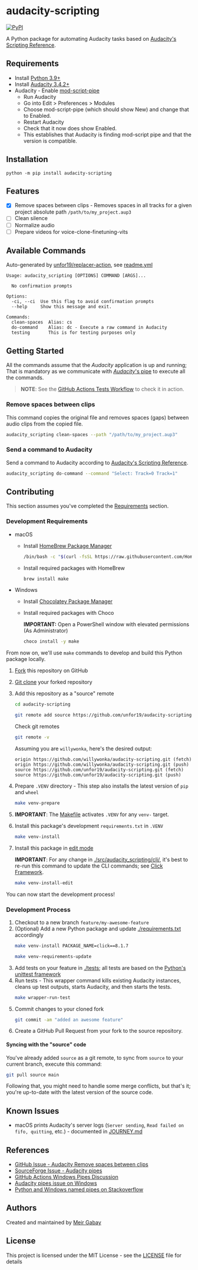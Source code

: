 # audacity-scripting

[![PyPI](https://img.shields.io/pypi/v/audacity-scripting?label=PyPi)](https://pypi.org/project/audacity-scripting)

A Python package for automating Audacity tasks based on [Audacity's Scripting Reference](https://manual.audacityteam.org/man/scripting_reference.html).

## Requirements

- Install [Python 3.9+](https://www.python.org/downloads/)
- Install [Audacity 3.4.2+](https://www.audacityteam.org/download/)
- Audacity - Enable [mod-script-pipe](https://manual.audacityteam.org/man/scripting.html)
  - Run Audacity
  - Go into Edit > Preferences > Modules
  - Choose mod-script-pipe (which should show New) and change that to Enabled.
  - Restart Audacity
  - Check that it now does show Enabled.
  - This establishes that Audacity is finding mod-script pipe and that the version is compatible.

## Installation

```
python -m pip install audacity-scripting
```

## Features

- [x] Remove spaces between clips - Removes spaces in all tracks for a given project absolute path `/path/to/my_project.aup3`
- [ ] Clean silence
- [ ] Normalize audio
- [ ] Prepare videos for voice-clone-finetuning-vits

## Available Commands

Auto-generated by [unfor19/replacer-action](https://github.com/marketplace/actions/replacer-action), see [readme.yml](https://github.com/unfor19/frigga/blob/master/.github/workflows/readme.yml)

<!-- available_commands_start -->

```
Usage: audacity_scripting [OPTIONS] COMMAND [ARGS]...

  No confirmation prompts

Options:
  -ci, --ci  Use this flag to avoid confirmation prompts
  --help     Show this message and exit.

Commands:
  clean-spaces  Alias: cs
  do-command    Alias: dc - Execute a raw command in Audacity
  testing       This is for testing purposes only
```

<!-- available_commands_end -->

## Getting Started

All the commands assume that the _Audacity_ application is up and running; That is mandatory as we communicate with [_Audacity_'s pipe](https://manual.audacityteam.org/man/scripting.html) to execute all the commands.

> **NOTE**: See the [GitHub Actions Tests Workflow](https://github.com/unfor19/audacity-scripting/actions/workflows/test.yml) to check it in action.

### Remove spaces between clips

This command copies the original file and removes spaces (gaps) between audio clips from the copied file.

```bash
audacity_scripting clean-spaces --path "/path/to/my_project.aup3"
```

### Send a command to Audacity

Send a command to Audacity according to [Audacity's Scripting Reference](https://manual.audacityteam.org/man/scripting_reference.html).

```bash
audacity_scripting do-command --command "Select: Track=0 Track=1"
```

## Contributing

This section assumes you've completed the [Requirements](#requirements) section.

### Development Requirements

- macOS

  - Install [HomeBrew Package Manager](https://brew.sh/)
    ```bash
    /bin/bash -c "$(curl -fsSL https://raw.githubusercontent.com/Homebrew/install/HEAD/install.sh)"
    ```
  - Install required packages with HomeBrew
    ```bash
    brew install make
    ```

- Windows

  - Install [Chocolatey Package Manager](https://chocolatey.org/install)
  - Install required packages with Choco

    **IMPORTANT:** Open a PowerShell window with elevated permissions (As Administrator)

    ```bash
    choco install -y make
    ```

From now on, we'll use `make` commands to develop and build this Python package locally.

1. [Fork](https://docs.github.com/en/pull-requests/collaborating-with-pull-requests/working-with-forks/fork-a-repo) this repository on GitHub
2. [Git clone](https://docs.github.com/en/repositories/creating-and-managing-repositories/cloning-a-repository) your forked repository
3. Add this repository as a "source" remote

   ```bash
   cd audacity-scripting
   ```

   ```bash
   git remote add source https://github.com/unfor19/audacity-scripting.git
   ```

   Check git remotes

   ```bash
   git remote -v
   ```

   Assuming you are `willywonka`, here's the desired output:

   ```
   origin https://github.com/willywonka/audacity-scripting.git (fetch)
   origin https://github.com/willywonka/audacity-scripting.git (push)
   source https://github.com/unfor19/audacity-scripting.git (fetch)
   source https://github.com/unfor19/audacity-scripting.git (push)
   ```

4. Prepare `.VENV` directory - This step also installs the latest version of `pip` and `wheel`
   ```bash
   make venv-prepare
   ```
5. **IMPORTANT**: The [Makefile](./Makefile) activates `.VENV` for any `venv-` target.
6. Install this package's development `requirements.txt` in `.VENV`
   ```bash
   make venv-install
   ```
7. Install this package in [edit mode](https://packaging.python.org/en/latest/guides/distributing-packages-using-setuptools/#working-in-development-mode)

   **IMPORTANT**: For any change in [./src/audacity_scripting/cli/](./src/audacity_scripting/cli/), it's best to re-run this command to update the CLI commands; see [Click Framework](https://click.palletsprojects.com/en/8.1.x/).

   ```bash
   make venv-install-edit
   ```

You can now start the development process!

### Development Process

1. Checkout to a new branch `feature/my-awesome-feature`
1. (Optional) Add a new Python package and update [./requirements.txt](./requirements.txt) accordingly
   ```bash
   make venv-install PACKAGE_NAME=click==8.1.7
   ```
   ```bash
   make venv-requirements-update
   ```
1. Add tests on your feature in [./tests](./tests); all tests are based on the [Python's unittest framework](https://docs.python.org/3/library/unittest.html)
1. Run tests - This wrapper command kills existing Audacity instances, cleans up test outputs, starts Audacity, and then starts the tests.
   ```bash
   make wrapper-run-test
   ```
1. Commit changes to your cloned fork
   ```bash
   git commit -am "added an awesome feature"
   ```
1. Create a GitHub Pull Request from your fork to the source repository.

#### Syncing with the "source" code

You've already added `source` as a git remote, to sync from `source` to your current branch, execute this command:

```bash
git pull source main
```

Following that, you might need to handle some merge conflicts, but that's it; you're up-to-date with the latest version of the source code.

## Known Issues

- macOS prints Audacity's server logs (`Server sending`, `Read failed on fifo, quitting`, etc.) - documented in [JOURNEY.md](./JOURNEY.md)

## References

- [GitHub Issue - Audacity Remove spaces between clips](https://github.com/audacity/audacity/issues/3924)
- [SourceForge Issue - Audacity pipes](https://sourceforge.net/p/audacity/mailman/audacity-devel/thread/CAJhgUZ1DOvHMie7KHJ45EuDztw-8WJM8Qd0d%2BNfkQaEje%3D-7Lg%40mail.gmail.com/)
- [GitHub Actions Windows Pipes Discussion](https://github.com/orgs/community/discussions/40540)
- [Audacity pipes issue on Windows](https://forum.audacityteam.org/t/different-errors-running-pipe-test/65305/40)
- [Python and Windows named pipes on Stackoverflow](https://stackoverflow.com/questions/48542644/python-and-windows-named-pipes)

## Authors

Created and maintained by [Meir Gabay](https://github.com/unfor19)

## License

This project is licensed under the MIT License - see the [LICENSE](https://github.com/unfor19/audacity-scripting/blob/master/LICENSE) file for details
